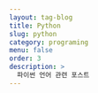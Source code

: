 ```yaml
---
layout: tag-blog
title: Python
slug: python
category: programing
menu: false
order: 3
description: >
  파이썬 언어 관련 포스트
---
```

